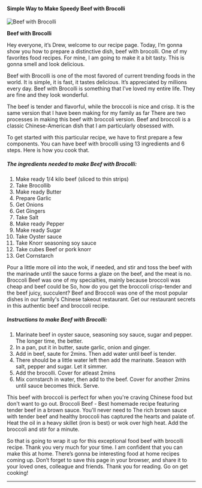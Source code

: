             

#### Simple Way to Make Speedy Beef with Brocolli

![Beef with Brocolli](https://img-global.cpcdn.com/recipes/a7c353479b3c1cf9/751x532cq70/beef-with-brocolli-recipe-main-photo.jpg)

**Beef with Brocolli**

Hey everyone, it’s Drew, welcome to our recipe page. Today, I’m gonna show you how to prepare a distinctive dish, beef with brocolli. One of my favorites food recipes. For mine, I am going to make it a bit tasty. This is gonna smell and look delicious.

Beef with Brocolli is one of the most favored of current trending foods in the world. It is simple, it is fast, it tastes delicious. It’s appreciated by millions every day. Beef with Brocolli is something that I’ve loved my entire life. They are fine and they look wonderful.

The beef is tender and flavorful, while the broccoli is nice and crisp. It is the same version that I have been making for my family as far There are two processes in making this beef with broccoli version. Beef and broccoli is a classic Chinese-American dish that I am particularly obsessed with.

To get started with this particular recipe, we have to first prepare a few components. You can have beef with brocolli using 13 ingredients and 6 steps. Here is how you cook that.

##### The ingredients needed to make Beef with Brocolli:

1.  Make ready 1/4 kilo beef (sliced to thin strips)
2.  Take Brocollib
3.  Make ready Butter
4.  Prepare Garlic
5.  Get Onions
6.  Get Gingers
7.  Take Salt
8.  Make ready Pepper
9.  Make ready Sugar
10.  Take Oyster sauce
11.  Take Knorr seasoning soy sauce
12.  Take cubes Beef or pork knorr
13.  Get Cornstarch

Pour a little more oil into the wok, if needed, and stir and toss the beef with the marinade until the sauce forms a glaze on the beef, and the meat is no. Broccoli Beef was one of my specialties, mainly because broccoli was cheap and beef could be So, how do you get the broccoli crisp-tender and the beef juicy, succulent? Beef and Broccoli was one of the most popular dishes in our family's Chinese takeout restaurant. Get our restaurant secrets in this authentic beef and broccoli recipe.

##### Instructions to make Beef with Brocolli:

1.  Marinate beef in oyster sauce, seasoning soy sauce, sugar and pepper. The longer time, the better.
2.  In a pan, put it in butter, saute garlic, onion and ginger.
3.  Add in beef, saute for 2mins. Then add water until beef is tender.
4.  There should be a little water left then add the marinate. Season with salt, pepper and sugar. Let it simmer.
5.  Add the brocolli. Cover for atleast 2mins
6.  Mix cornstarch in water, then add to the beef. Cover for another 2mins until sauce becomes thick. Serve.

This beef with broccoli is perfect for when you're craving Chinese food but don't want to go out. Broccoli Beef - Best homemade recipe featuring tender beef in a brown sauce. You'll never need to The rich brown sauce with tender beef and healthy broccoli has captured the hearts and palate of. Heat the oil in a heavy skillet (iron is best) or wok over high heat. Add the broccoli and stir for a minute.

So that is going to wrap it up for this exceptional food beef with brocolli recipe. Thank you very much for your time. I am confident that you can make this at home. There’s gonna be interesting food at home recipes coming up. Don’t forget to save this page in your browser, and share it to your loved ones, colleague and friends. Thank you for reading. Go on get cooking!

* * *